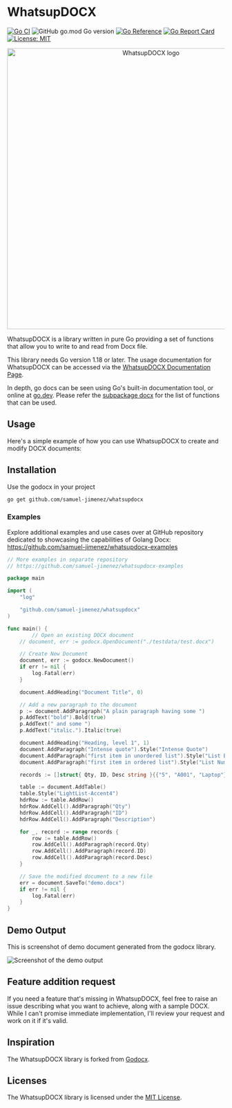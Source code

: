 # WhatsupDOCX

[![Go CI](https://github.com/samuel-jimenez/whatsupdocx/actions/workflows/go.yml/badge.svg)](https://github.com/samuel-jimenez/whatsupdocx/actions/workflows/go.yml) ![GitHub go.mod Go version](https://img.shields.io/github/go-mod/go-version/gomutex/godocx) [![Go Reference](https://pkg.go.dev/badge/github.com/samuel-jimenez/whatsupdocx.svg)](https://pkg.go.dev/github.com/samuel-jimenez/whatsupdocx)
 [![Go Report Card](https://goreportcard.com/badge/github.com/samuel-jimenez/whatsupdocx)](https://goreportcard.com/report/github.com/samuel-jimenez/whatsupdocx) [![License: MIT](https://img.shields.io/badge/License-MIT-blue.svg)](https://opensource.org/licenses/MIT)


<p align="center"><img width="650" src="./godocx.png" alt="WhatsupDOCX logo"></p>


WhatsupDOCX is a library written in pure Go providing a set of functions that allow you to write to and read from Docx file. 

This library needs Go version 1.18 or later. The usage documentation for WhatsupDOCX can be accessed via the [WhatsupDOCX Documentation Page](https://gomutex.github.io/godocx). 

In depth, go docs can be seen using Go's built-in documentation tool, or online at [go.dev](https://pkg.go.dev/github.com/samuel-jimenez/whatsupdocx). Please refer the [subpackage docx](https://pkg.go.dev/github.com/samuel-jimenez/whatsupdocx/docx) for the list of functions that can be used.


## Usage
Here's a simple example of how you can use WhatsupDOCX to create and modify DOCX documents:

## Installation
Use the godocx in your project
```bash
go get github.com/samuel-jimenez/whatsupdocx
```


### Examples
Explore additional examples and use cases over at GitHub repository dedicated to showcasing the capabilities of Golang Docx:
https://github.com/samuel-jimenez/whatsupdocx-examples


```go
// More examples in separate repository
// https://github.com/samuel-jimenez/whatsupdocx-examples

package main

import (
	"log"

	"github.com/samuel-jimenez/whatsupdocx"
)

func main() {
		// Open an existing DOCX document
	// document, err := godocx.OpenDocument("./testdata/test.docx")

	// Create New Document
	document, err := godocx.NewDocument()
	if err != nil {
		log.Fatal(err)
	}

	document.AddHeading("Document Title", 0)

	// Add a new paragraph to the document
	p := document.AddParagraph("A plain paragraph having some ")
	p.AddText("bold").Bold(true)
	p.AddText(" and some ")
	p.AddText("italic.").Italic(true)

	document.AddHeading("Heading, level 1", 1)
	document.AddParagraph("Intense quote").Style("Intense Quote")
	document.AddParagraph("first item in unordered list").Style("List Bullet")
	document.AddParagraph("first item in ordered list").Style("List Number")

	records := []struct{ Qty, ID, Desc string }{{"5", "A001", "Laptop"}, {"10", "B202", "Smartphone"}, {"2", "E505", "Smartwatch"}}

	table := document.AddTable()
	table.Style("LightList-Accent4")
	hdrRow := table.AddRow()
	hdrRow.AddCell().AddParagraph("Qty")
	hdrRow.AddCell().AddParagraph("ID")
	hdrRow.AddCell().AddParagraph("Description")

	for _, record := range records {
		row := table.AddRow()
		row.AddCell().AddParagraph(record.Qty)
		row.AddCell().AddParagraph(record.ID)
		row.AddCell().AddParagraph(record.Desc)
	}

	// Save the modified document to a new file
	err = document.SaveTo("demo.docx")
	if err != nil {
		log.Fatal(err)
	}
}
```

## Demo Output

This is screenshot of demo document generated from the godocx library. 

![Screenshot of the demo output](https://github.com/samuel-jimenez/whatsupdocx-examples/raw/main/demo.png)


## Feature addition request

If you need a feature that's missing in WhatsupDOCX, feel free to raise an issue describing what you want to achieve, along with a sample DOCX. While I can't promise immediate implementation, I'll review your request and work on it if it's valid.



## Inspiration

The WhatsupDOCX library is forked from [Godocx](https://github.com/gomutex/godocx).

## Licenses

The WhatsupDOCX library is licensed under the [MIT License](https://opensource.org/licenses/MIT).
